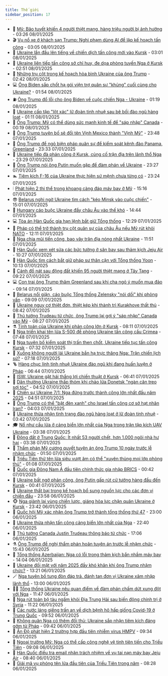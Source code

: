 ```yaml
---
title: Thế giới
sidebar_position: 17
---
```


<!-- dantri-the-gioi:START -->
- 🌋 [Mỹ: Bão tuyết khiến 4 người thiệt mạng, hàng triệu người bị ảnh hưởng](https://dantri.com.vn/the-gioi/my-bao-tuyet-khien-4-nguoi-thiet-mang-hang-trieu-nguoi-bi-anh-huong-20250108102534470.htm) - 03:26 08/01/2025
- 🎬 [Vụ nổ xe ở khách sạn Trump: Nghi phạm dùng AI để lập kế hoạch tấn công](https://dantri.com.vn/the-gioi/vu-no-xe-o-khach-san-trump-nghi-pham-dung-ai-de-lap-ke-hoach-tan-cong-20250108084212344.htm) - 03:05 08/01/2025
- 🧰 [Ukraine lần đầu lên tiếng về chiến dịch tấn công mới vào Kursk](https://dantri.com.vn/the-gioi/ukraine-lan-dau-len-tieng-ve-chien-dich-tan-cong-moi-vao-kursk-20250108094345211.htm) - 03:01 08/01/2025
- 🌋 [Ukraine liên tiếp tấn công sở chỉ huy, đe dọa phòng tuyến Nga ở Kursk](https://dantri.com.vn/the-gioi/ukraine-lien-tiep-tan-cong-so-chi-huy-de-doa-phong-tuyen-nga-o-kursk-20250108075934026.htm) - 02:51 08/01/2025
- 🗽 [Những trụ cột trong kế hoạch hòa bình Ukraine của ông Trump](https://dantri.com.vn/the-gioi/nhung-tru-cot-trong-ke-hoach-hoa-binh-ukraine-cua-ong-trump-20241230164919469.htm) - 02:42 08/01/2025
- 💻 [Ông Biden sắp chốt hạ gói viện trợ quân sự &quot;khủng&quot; cuối cùng cho Ukraine?](https://dantri.com.vn/the-gioi/ong-biden-sap-chot-ha-goi-vien-tro-quan-su-khung-cuoi-cung-cho-ukraine-20250108084935366.htm) - 01:54 08/01/2025
- ⛽️ [Ông Trump đổ lỗi cho ông Biden về cuộc chiến Nga - Ukraine](https://dantri.com.vn/the-gioi/ong-trump-do-loi-cho-ong-biden-ve-cuoc-chien-nga-ukraine-20250108063743593.htm) - 01:19 08/01/2025
- 🤩 [Ukraine cấp tập &quot;lột xác&quot; lữ đoàn tinh nhuệ sau bê bối đào ngũ hàng loạt](https://dantri.com.vn/the-gioi/ukraine-cap-tap-lot-xac-lu-doan-tinh-nhue-sau-be-boi-dao-ngu-hang-loat-20250108075926062.htm) - 01:11 08/01/2025
- 🧐 [Ông Trump: Mỹ có thể dùng sức mạnh kinh tế để &quot;sáp nhập&quot; Canada](https://dantri.com.vn/the-gioi/ong-trump-my-co-the-dung-suc-manh-kinh-te-de-sap-nhap-canada-20250108064616440.htm) - 00:19 08/01/2025
- 🎊 [Ông Trump tuyên bố sẽ đổi tên Vịnh Mexico thành &quot;Vịnh Mỹ&quot;](https://dantri.com.vn/the-gioi/ong-trump-tuyen-bo-se-doi-ten-vinh-mexico-thanh-vinh-my-20250108063559820.htm) - 23:48 07/01/2025
- 📝 [Ông Trump để ngỏ biện pháp quân sự để kiểm soát kênh đào Panama, Greenland](https://dantri.com.vn/the-gioi/ong-trump-de-ngo-bien-phap-quan-su-de-kiem-soat-kenh-dao-panama-greenland-20250108005325865.htm) - 23:33 07/01/2025
- 🤡 [Ukraine tiếp đà phản công ở Kursk, củng cố trận địa trên lãnh thổ Nga](https://dantri.com.vn/the-gioi/ukraine-tiep-da-phan-cong-o-kursk-cung-co-tran-dia-tren-lanh-tho-nga-20250107215100521.htm) - 23:29 07/01/2025
- 🥷 [Ông Trump nói ông Putin muốn gặp để đàm phán về Ukraine](https://dantri.com.vn/the-gioi/ong-trump-noi-ong-putin-muon-gap-de-dam-phan-ve-ukraine-20250108061156484.htm) - 23:27 07/01/2025
- 🏊 [Tiêm kích F-16 của Ukraine thực hiện sứ mệnh chưa từng có](https://dantri.com.vn/the-gioi/tiem-kich-f-16-cua-ukraine-thuc-hien-su-menh-chua-tung-co-20250108052311750.htm) - 23:24 07/01/2025
- 🕯 [Phát hiện 2 thi thể trong khoang càng đáp máy bay ở Mỹ](https://dantri.com.vn/the-gioi/phat-hien-2-thi-the-trong-khoang-cang-dap-may-bay-o-my-20250107220539013.htm) - 15:16 07/01/2025
- 😎 [Belarus nghi ngờ Ukraine tìm cách &quot;kéo Minsk vào cuộc chiến&quot;](https://dantri.com.vn/the-gioi/belarus-nghi-ngo-ukraine-tim-cach-keo-minsk-vao-cuoc-chien-20250107214833714.htm) - 15:01 07/01/2025
- 🌈 [Hungary cáo buộc Ukraine đẩy châu Âu vào thế khó](https://dantri.com.vn/the-gioi/hungary-cao-buoc-ukraine-day-chau-au-vao-the-kho-20250107212935385.htm) - 14:44 07/01/2025
- 💻 [Tòa án Hàn Quốc gia hạn lệnh bắt giữ Tổng thống](https://dantri.com.vn/the-gioi/toa-an-han-quoc-gia-han-lenh-bat-giu-tong-thong-20250107192547584.htm) - 12:29 07/01/2025
- 🤖 [Pháp có thể trở thành trụ cột quân sự của châu Âu nếu Mỹ rút khỏi NATO](https://dantri.com.vn/the-gioi/phap-co-the-tro-thanh-tru-cot-quan-su-cua-chau-au-neu-my-rut-khoi-nato-20250107185411766.htm) - 12:11 07/01/2025
- 🦏 [Nga chia mũi tiến công, bao vây trận địa nóng nhất Ukraine](https://dantri.com.vn/the-gioi/nga-chia-mui-tien-cong-bao-vay-tran-dia-nong-nhat-ukraine-20250107160220296.htm) - 11:51 07/01/2025
- 🌁 [Hàn Quốc xem xét sửa các bức tường ở sân bay sau thảm kịch Jeju Air](https://dantri.com.vn/the-gioi/han-quoc-xem-xet-sua-cac-buc-tuong-o-san-bay-sau-tham-kich-jeju-air-20250107171324661.htm) - 10:27 07/01/2025
- 🐘 [Hàn Quốc tìm cách bắt giữ pháp sư thân cận với Tổng thống Yoon](https://dantri.com.vn/the-gioi/han-quoc-tim-cach-bat-giu-phap-su-than-can-voi-tong-thong-yoon-20250107153704255.htm) - 10:13 07/01/2025
- 🥷 [Cảnh đổ nát sau động đất khiến 95 người thiệt mạng ở Tây Tạng](https://dantri.com.vn/the-gioi/canh-do-nat-sau-dong-dat-khien-95-nguoi-thiet-mang-o-tay-tang-20250107161321043.htm) - 09:22 07/01/2025
- 💻 [Con trai ông Trump thăm Greenland sau khi cha ngỏ ý muốn mua đảo](https://dantri.com.vn/the-gioi/con-trai-ong-trump-tham-greenland-sau-khi-cha-ngo-y-muon-mua-dao-20250107155925957.htm) - 09:14 07/01/2025
- 🎡 [Belarus nổi giận, cáo buộc Tổng thống Zelensky &quot;nói dối&quot; khi phỏng vấn](https://dantri.com.vn/the-gioi/belarus-noi-gian-cao-buoc-tong-thong-zelensky-noi-doi-khi-phong-van-20250107142133897.htm) - 09:09 07/01/2025
- 🧰 [Ukraine nguy cơ thiệt đơn, thiệt kép khi thành trì Kurakhove thất thủ](https://dantri.com.vn/the-gioi/ukraine-nguy-co-thiet-don-thiet-kep-khi-thanh-tri-kurakhove-that-thu-20250107150020091.htm) - 08:42 07/01/2025
- 🥸 [Thủ tướng Trudeau từ chức, ông Trump lại gợi ý &quot;sáp nhập&quot; Canada vào Mỹ](https://dantri.com.vn/the-gioi/thu-tuong-trudeau-tu-chuc-ong-trump-lai-goi-y-sap-nhap-canada-vao-my-20250107112941557.htm) - 08:27 07/01/2025
- ⚗️ [Tính toán của Ukraine khi phản công lớn ở Kursk](https://dantri.com.vn/the-gioi/tinh-toan-cua-ukraine-khi-phan-cong-lon-o-kursk-20250107142916468.htm) - 08:11 07/01/2025
- 🌮 [Nga triển khai tên lửa S-500 đề phòng Ukraine tấn công cầu Crimea](https://dantri.com.vn/the-gioi/nga-trien-khai-ten-lua-s-500-de-phong-ukraine-tan-cong-cau-crimea-20250107141805722.htm) - 07:48 07/01/2025
- 🎃 [Nga tuyên bố kiểm soát thị trấn then chốt, Ukraine tiếp tục tấn công Kursk](https://dantri.com.vn/the-gioi/nga-tuyen-bo-kiem-soat-thi-tran-then-chot-ukraine-tiep-tuc-tan-cong-kursk-20250107104823105.htm) - 07:32 07/01/2025
- 💫 [Xuồng không người lái Ukraine bắn hạ trực thăng Nga: Trận chiến lịch sử?](https://dantri.com.vn/the-gioi/xuong-khong-nguoi-lai-ukraine-ban-ha-truc-thang-nga-tran-chien-lich-su-20250107141024020.htm) - 07:18 07/01/2025
- 🪜 [Hàng chục lính tinh nhuệ Ukraine đào ngũ khi đang huấn luyện ở Pháp](https://dantri.com.vn/the-gioi/hang-chuc-linh-tinh-nhue-ukraine-dao-ngu-khi-dang-huan-luyen-o-phap-20250107113807290.htm) - 06:44 07/01/2025
- 🌋 [ISW: Ukraine gặt hái thắng lợi chiến thuật ở Kursk](https://dantri.com.vn/the-gioi/isw-ukraine-gat-hai-thang-loi-chien-thuat-o-kursk-20250107120956885.htm) - 06:41 07/01/2025
- 🦏 [Dân thường Ukraine thấp thỏm khi chảo lửa Donetsk &quot;ngàn cân treo sợi tóc&quot;](https://dantri.com.vn/the-gioi/dan-thuong-ukraine-thap-thom-khi-chao-lua-donetsk-ngan-can-treo-soi-toc-20250107113813108.htm) - 04:52 07/01/2025
- 👀 [Chiến sự Ukraine 7/1: Nga đứng trước thành công lớn nhất đầu năm 2025](https://dantri.com.vn/the-gioi/chien-su-ukraine-71-nga-dung-truoc-thanh-cong-lon-nhat-dau-nam-2025-20250107092603253.htm) - 04:51 07/01/2025
- 🧰 [Ông Trump có thể &quot;bật đèn xanh&quot; cho Israel tấn công cơ sở hạt nhân Iran?](https://dantri.com.vn/the-gioi/ong-trump-co-the-bat-den-xanh-cho-israel-tan-cong-co-so-hat-nhan-iran-20250107104922731.htm) - 04:03 07/01/2025
- 🚀 [Ukraine thừa nhận tình trạng đào ngũ hàng loạt ở lữ đoàn tinh nhuệ](https://dantri.com.vn/the-gioi/ukraine-thua-nhan-tinh-trang-dao-ngu-hang-loat-o-lu-doan-tinh-nhue-20250107101122426.htm) - 03:42 07/01/2025
- 🎓 [Nổ như cầu lửa ở cảng biển lớn nhất của Nga trong trận tập kích UAV Ukraine](https://dantri.com.vn/the-gioi/no-nhu-cau-lua-o-cang-bien-lon-nhat-cua-nga-trong-tran-tap-kich-uav-ukraine-20250107102540416.htm) - 03:38 07/01/2025
- 🥸 [Động đất ở Trung Quốc: Ít nhất 53 người chết, hơn 1.000 ngôi nhà hư hại](https://dantri.com.vn/the-gioi/dong-dat-o-trung-quoc-it-nhat-53-nguoi-chet-hon-1000-ngoi-nha-hu-hai-20250107102308150.htm) - 03:38 07/01/2025
- 🦅 [Thẩm phán Mỹ cương quyết tuyên án ông Trump 10 ngày trước lễ nhậm chức](https://dantri.com.vn/the-gioi/tham-phan-my-cuong-quyet-tuyen-an-ong-trump-10-ngay-truoc-le-nham-chuc-20250107071836711.htm) - 01:50 07/01/2025
- 🤭 [Triều Tiên thử tên lửa siêu vượt âm có thể &quot;xuyên thủng mọi lớp phòng thủ&quot;](https://dantri.com.vn/the-gioi/trieu-tien-thu-ten-lua-sieu-vuot-am-co-the-xuyen-thung-moi-lop-phong-thu-20250107073712539.htm) - 01:08 07/01/2025
- 🤖 [Quốc gia Đông Nam Á đầu tiên chính thức gia nhập BRICS](https://dantri.com.vn/the-gioi/quoc-gia-dong-nam-a-dau-tien-chinh-thuc-gia-nhap-brics-20250107071427802.htm) - 00:42 07/01/2025
- 🐲 [Ukraine bất ngờ phản công, ông Putin gấp rút cử tướng hàng đầu đến Kursk](https://dantri.com.vn/the-gioi/ukraine-bat-ngo-phan-cong-ong-putin-gap-rut-cu-tuong-hang-dau-den-kursk-20250107070157336.htm) - 00:41 07/01/2025
- 🫣 [Ukraine thất bại trong kế hoạch bổ sung nguồn lực cho các đơn vị chiến đấu](https://dantri.com.vn/the-gioi/ukraine-that-bai-trong-ke-hoach-bo-sung-nguon-luc-cho-cac-don-vi-chien-dau-20250106172905890.htm) - 23:58 06/01/2025
- 🐵 [Nga giành lại vùng chiến lược, giáng hỏa lực chặn quân Ukraine ở Kursk](https://dantri.com.vn/the-gioi/nga-gianh-lai-vung-chien-luoc-giang-hoa-luc-chan-quan-ukraine-o-kursk-20250107063139098.htm) - 23:42 06/01/2025
- 🫶 [Quốc hội Mỹ xác nhận ông Trump trở thành tổng thống thứ 47](https://dantri.com.vn/the-gioi/quoc-hoi-my-xac-nhan-ong-trump-tro-thanh-tong-thong-thu-47-20250107055038538.htm) - 23:00 06/01/2025
- 💃 [Ukraine thừa nhận tấn công cảng biển lớn nhất của Nga](https://dantri.com.vn/the-gioi/ukraine-thua-nhan-tan-cong-cang-bien-lon-nhat-cua-nga-20250107052607476.htm) - 22:40 06/01/2025
- 💫 [Thủ tướng Canada Justin Trudeau thông báo từ chức](https://dantri.com.vn/the-gioi/thu-tuong-canada-justin-trudeau-thong-bao-tu-chuc-20250106235005519.htm) - 17:06 06/01/2025
- ⚗️ [Ông Trump đề nghị thẩm phán hoãn tuyên án trước lễ nhậm chức](https://dantri.com.vn/the-gioi/ong-trump-de-nghi-tham-phan-hoan-tuyen-an-truoc-le-nham-chuc-20250106223305881.htm) - 15:43 06/01/2025
- 🥷 [Tổng thống Azerbaijan: Nga có lỗi trong thảm kịch bắn nhầm máy bay](https://dantri.com.vn/the-gioi/tong-thong-azerbaijan-nga-co-loi-trong-tham-kich-ban-nham-may-bay-20250106203459410.htm) - 14:04 06/01/2025
- 🥸 [Ukraine đối mặt với năm 2025 đầy khó khăn khi ông Trump nhậm chức?](https://dantri.com.vn/the-gioi/ukraine-doi-mat-voi-nam-2025-day-kho-khan-khi-ong-trump-nham-chuc-20250106105533015.htm) - 13:21 06/01/2025
- 🪄 [Nga tuyên bố tung đòn đáp trả, đánh tan đơn vị Ukraine xâm nhập lãnh thổ](https://dantri.com.vn/the-gioi/nga-tuyen-bo-tung-don-dap-tra-danh-tan-don-vi-ukraine-xam-nhap-lanh-tho-20250106192638732.htm) - 13:00 06/01/2025
- 🧑‍💻 [Tổng thống Ukraine nêu quan điểm về đàm phán chấm dứt xung đột với Nga](https://dantri.com.vn/the-gioi/tong-thong-ukraine-neu-quan-diem-ve-dam-phan-cham-dut-xung-dot-voi-nga-20250106161053413.htm) - 11:47 06/01/2025
- 🤭 [Nga rút toàn bộ tàu ngầm khỏi Địa Trung Hải sau biến động chính trị ở Syria](https://dantri.com.vn/the-gioi/nga-rut-toan-bo-tau-ngam-khoi-dia-trung-hai-sau-bien-dong-chinh-tri-o-syria-20250106171629426.htm) - 11:22 06/01/2025
- 🗽 [Các nước láng giềng trấn an về dịch bệnh hô hấp giống Covid-19 ở Trung Quốc](https://dantri.com.vn/the-gioi/cac-nuoc-lang-gieng-tran-an-ve-dich-benh-ho-hap-giong-covid-19-o-trung-quoc-20250106163651067.htm) - 09:52 06/01/2025
- 🤖 [Không quân Nga có thêm đối thủ: Ukraine sắp nhận tiêm kích đáng gờm từ Pháp](https://dantri.com.vn/the-gioi/khong-quan-nga-co-them-doi-thu-ukraine-sap-nhan-tiem-kich-dang-gom-tu-phap-20250106151345469.htm) - 09:42 06/01/2025
- 🌈 [Ấn Độ phát hiện 2 trường hợp đầu tiên nhiễm virus HMPV](https://dantri.com.vn/the-gioi/an-do-phat-hien-2-truong-hop-dau-tien-nhiem-virus-hmpv-20250106162117622.htm) - 09:34 06/01/2025
- 🤩 [Ngoại trưởng Mỹ: Nga có thể cấp công nghệ vệ tinh tiên tiến cho Triều Tiên](https://dantri.com.vn/the-gioi/ngoai-truong-my-nga-co-the-cap-cong-nghe-ve-tinh-tien-tien-cho-trieu-tien-20250106152516423.htm) - 09:08 06/01/2025
- 🤗 [Hàn Quốc điều tra email nhận trách nhiệm về vụ tai nạn máy bay Jeju Air](https://dantri.com.vn/the-gioi/han-quoc-dieu-tra-email-nhan-trach-nhiem-ve-vu-tai-nan-may-bay-jeju-air-20250106145740317.htm) - 08:40 06/01/2025
- 🙉 [Giải mã vụ phóng tên lửa đầu tiên của Triều Tiên trong năm](https://dantri.com.vn/the-gioi/giai-ma-vu-phong-ten-lua-dau-tien-cua-trieu-tien-trong-nam-20250106144751000.htm) - 08:28 06/01/2025<!-- dantri-the-gioi:END -->
